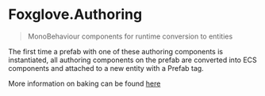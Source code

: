 # Foxglove.Authoring

> MonoBehaviour components for runtime conversion to entities

The first time a prefab with one of these authoring components is instantiated,
all authoring components on the prefab are converted into ECS components
and attached to a new entity with a Prefab tag.

More information on baking can be
found [here](https://docs.unity3d.com/Packages/com.unity.entities@1.0/manual/baking-overview.html)
